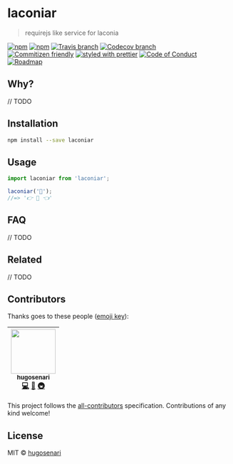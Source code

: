 # laconiar

> requirejs like service for laconia

[![npm](https://img.shields.io/npm/v/laconiar.svg?style=flat-square)](https://www.npmjs.com/package/laconiar)
[![npm](https://img.shields.io/npm/dt/laconiar.svg?style=flat-square)](https://npm-stat.com/charts.html?package=laconiar&from=2016-04-01)
[![Travis branch](https://img.shields.io/travis/hugosenari/laconiar/master.svg?style=flat-square)](https://travis-ci.org/hugosenari/laconiar)
[![Codecov branch](https://img.shields.io/codecov/c/github/hugosenari/laconiar/master.svg?style=flat-square)](https://codecov.io/github/hugosenari/laconiar)
<br />
[![Commitizen friendly](https://img.shields.io/badge/commitizen-friendly-brightgreen.svg?style=flat-square)](http://commitizen.github.io/cz-cli/)
[![styled with prettier](https://img.shields.io/badge/styled_with-prettier-ff69b4.svg?style=flat-square)](https://github.com/prettier/prettier)
[![Code of Conduct](https://img.shields.io/badge/code%20of-conduct-ff69b4.svg?style=flat-square)](./other/code_of_conduct.md)
[![Roadmap](https://img.shields.io/badge/%F0%9F%93%94-roadmap-CD9523.svg?style=flat-square)](./other/roadmap.md)

## Why?

// TODO

## Installation

```sh 
npm install --save laconiar
```

## Usage

```js
import laconiar from 'laconiar';

laconiar('🐰');
//=> '👉 🐰 👈'
```

## FAQ

// TODO

## Related

// TODO

## Contributors

Thanks goes to these people ([emoji key](https://github.com/kentcdodds/all-contributors#emoji-key)):

<!-- ALL-CONTRIBUTORS-LIST:START - Do not remove or modify this section -->
| [<img src="https://avatars2.githubusercontent.com/u/22868432?v=3" width="100px;"/><br /><sub>hugosenari</sub>](https://github.com/hugosenari)<br />[💻](https://github.com/hugosenari/laconiar/commits?author=hugosenari "Code") [📖](https://github.com/hugosenari/laconiar/commits?author=hugosenari "Documentation") [🚇](#infra-luftywiranda13 "Infrastructure (Hosting, Build-Tools, etc)") |
| :---: |
<!-- ALL-CONTRIBUTORS-LIST:END -->

This project follows the [all-contributors](https://github.com/kentcdodds/all-contributors) specification. Contributions of any kind welcome!

## License

MIT &copy; [hugosenari]()

